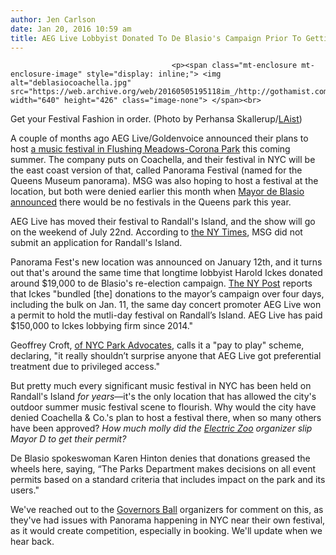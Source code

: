 ```yaml
---
author: Jen Carlson
date: Jan 20, 2016 10:59 am
title: AEG Live Lobbyist Donated To De Blasio's Campaign Prior To Getting Music Fest Permit
---
```


	
										<p><span class="mt-enclosure mt-enclosure-image" style="display: inline;"> <img alt="deblasiocoachella.jpg" src="https://web.archive.org/web/20160505195118im_/http://gothamist.com/attachments/arts_jen/deblasiocoachella.jpg" width="640" height="426" class="image-none"> </span><br>
<span class="photo_caption">Get your Festival Fashion in order. (Photo by Perhansa Skallerup/<a href="https://web.archive.org/web/20160505195118/http://laist.com/">LAist</a>)</span></p>

<p>A couple of months ago AEG Live/Goldenvoice announced their plans to host <a href="https://web.archive.org/web/20160505195118/http://gothamist.com/2015/09/30/coachella_nyc_panorama.php">a music festival in Flushing Meadows-Corona Park</a> this coming summer. The company puts on Coachella, and their festival in NYC will be the east coast version of that, called Panorama Festival (named for the Queens Museum panorama). MSG was also hoping to host a festival at the location, but both were denied earlier this month when <a href="https://web.archive.org/web/20160505195118/http://gothamist.com/2016/01/12/coachella_east.php">Mayor de Blasio announced</a> there would be no festivals in the Queens park this year.</p>

<p>AEG Live has moved their festival to Randall&apos;s Island, and the show will go on the weekend of July 22nd. According to <a href="https://web.archive.org/web/20160505195118/http://www.nytimes.com/2016/01/20/nyregion/friend-gave-to-de-blasio-just-as-client-won-permit-to-stage-festival.html?partner=rss&amp;emc=rss&amp;_r=1">the NY Times</a>, MSG did not submit an application for Randall&apos;s Island.</p>

<p>Panorama Fest&apos;s new location was announced on January 12th, and it turns out that&apos;s around the same time that longtime lobbyist Harold Ickes donated around $19,000 to de Blasio&apos;s re-election campaign. <a href="https://web.archive.org/web/20160505195118/http://nypost.com/2016/01/20/lobbyist-gave-de-blasio-13k-donation-on-same-day-as-concert-approval/">The NY Post</a> reports that Ickes &quot;bundled [the] donations to the mayor&#x2019;s campaign over four days, including the bulk on Jan. 11, the same day concert promoter AEG Live won a permit to hold the mutli-day festival on Randall&#x2019;s Island. AEG Live has paid $150,000 to Ickes lobbying firm since 2014.&quot;</p>

<p>Geoffrey Croft, <a href="https://web.archive.org/web/20160505195118/http://awalkintheparknyc.blogspot.com/">of NYC Park Advocates</a>, calls it a &quot;pay to play&quot; scheme, declaring, &quot;it really shouldn&#x2019;t surprise anyone that AEG Live got preferential treatment due to privileged access.&quot;</p>

<p>But pretty much every significant music festival in NYC has been held on Randall&apos;s Island <em>for years</em>&#x2014;it&apos;s the only location that has allowed the city&apos;s outdoor summer music festival scene to flourish. Why would the city have denied Coachella &amp; Co.&apos;s plan to host a festival there, when so many others have been approved? <em>How much molly did the <a href="https://web.archive.org/web/20160505195118/http://gothamist.com/tags/electriczoo">Electric Zoo</a> organizer slip Mayor D to get their permit?</em></p>

<p>De Blasio spokeswoman Karen Hinton denies that donations greased the wheels here, saying, &#x201C;The Parks Department makes decisions on all event permits based on a standard criteria that includes impact on the park and its users.&quot;</p>

<p>We&apos;ve reached out to the <a href="https://web.archive.org/web/20160505195118/http://gothamist.com/tags/governorsball">Governors Ball</a> organizers for comment on this, as they&apos;ve had issues with Panorama happening in NYC near their own festival, as it would create competition, especially in booking. We&apos;ll update when we hear back.</p>					
										
									
				